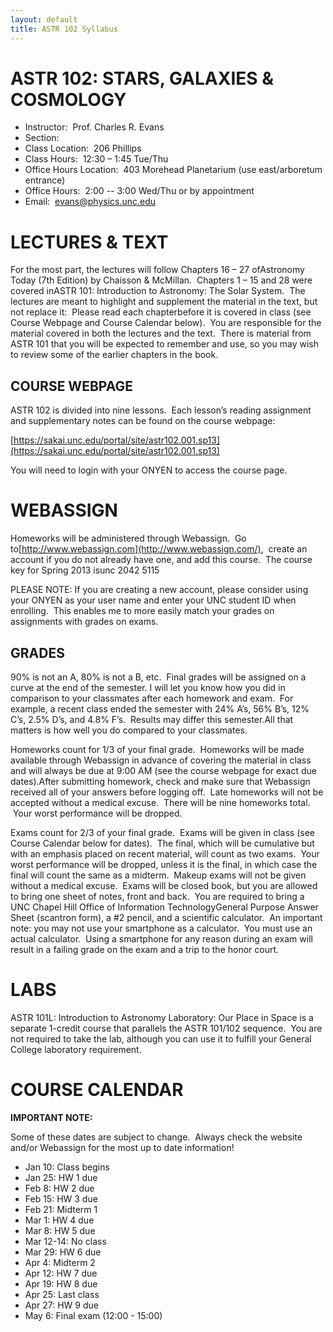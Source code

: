 ```yaml
---
layout: default
title: ASTR 102 Syllabus
---
```


ASTR 102: STARS, GALAXIES & COSMOLOGY
======================================

- Instructor:  Prof. Charles R. Evans
- Section:
- Class Location:  206 Phillips
- Class Hours:  12:30 – 1:45 Tue/Thu
- Office Hours Location:  403 Morehead Planetarium (use east/arboretum entrance)
- Office Hours:  2:00 -- 3:00 Wed/Thu or by appointment
- Email:  evans@physics.unc.edu

LECTURES & TEXT
===============

For the most part, the lectures will follow Chapters 16 – 27 ofAstronomy
Today (7th Edition) by Chaisson & McMillan.  Chapters 1 – 15 and 28 were
covered inASTR 101: Introduction to Astronomy: The Solar System.  The
lectures are meant to highlight and supplement the material in the text,
but not replace it:  Please read each chapterbefore it is covered in
class (see Course Webpage and Course Calendar below).  You are
responsible for the material covered in both the lectures and the text.
 There is material from ASTR 101 that you will be expected to remember
and use, so you may wish to review some of the earlier chapters in the
book.

COURSE WEBPAGE
---------------

ASTR 102 is divided into nine lessons.  Each lesson’s reading assignment
and supplementary notes can be found on the course webpage:

[https://sakai.unc.edu/portal/site/astr102.001.sp13](https://sakai.unc.edu/portal/site/astr102.001.sp13)

You will need to login with your ONYEN to access the course page.

WEBASSIGN
=========

Homeworks will be administered through Webassign.  Go
to[http://www.webassign.com](http://www.webassign.com/),  create an
account if you do not already have one, and add this course.  The course
key for Spring 2013 isunc 2042 5115

PLEASE NOTE: If you are creating a new account, please consider using
your ONYEN as your user name and enter your UNC student ID when
enrolling.  This enables me to more easily match your grades on
assignments with grades on exams.

GRADES
------

90% is not an A, 80% is not a B, etc.  Final grades will be assigned on
a curve at the end of the semester. I will let you know how you did in
comparison to your classmates after each homework and exam.  For
example, a recent class ended the semester with 24% A’s, 56% B’s, 12%
C’s, 2.5% D’s, and 4.8% F’s.  Results may differ this semester.All that
matters is how well you do compared to your classmates.

Homeworks count for 1/3 of your final grade.  Homeworks will be made
available through Webassign in advance of covering the material in class
and will always be due at 9:00 AM (see the course webpage for exact due
dates).After submitting homework, check and make sure that Webassign
received all of your answers before logging off.  Late homeworks will
not be accepted without a medical excuse.  There will be nine homeworks
total.  Your worst performance will be dropped.

Exams count for 2/3 of your final grade.  Exams will be given in class (see Course Calendar below for dates).  The final, which will be cumulative but with an emphasis placed on recent material, will count as two exams.  Your worst performance will be dropped, unless it is the final, in which case the final will count the same as a midterm.  Makeup exams will not be given without a medical excuse.  Exams will be closed book, but you are allowed to bring one sheet of notes, front and back.  You are required to bring a UNC Chapel Hill Office of Information TechnologyGeneral Purpose Answer Sheet (scantron form), a \#2 pencil, and a scientific calculator.  An important note: you may not use your smartphone as a calculator.  You must use an actual calculator.  Using a smartphone for any reason during an exam will result in a failing grade on the exam and a trip to the honor court.

LABS
====

ASTR 101L: Introduction to Astronomy Laboratory: Our Place in Space is a
separate 1-credit course that parallels the ASTR 101/102 sequence.  You
are not required to take the lab, although you can use it to fulfill
your General College laboratory requirement.

COURSE CALENDAR
===============

**IMPORTANT NOTE:**

Some of these dates are subject to change.  Always check the website and/or Webassign for the most up to date information!

- Jan 10: Class begins
- Jan 25: HW 1 due
- Feb 8: HW 2 due
- Feb 15: HW 3 due
- Feb 21: Midterm 1
- Mar 1: HW 4 due
- Mar 8: HW 5 due
- Mar 12-14: No class
- Mar 29: HW 6 due
- Apr 4: Midterm 2
- Apr 12: HW 7 due
- Apr 19: HW 8 due
- Apr 25: Last class
- Apr 27: HW 9 due
- May 6: Final exam (12:00 - 15:00)
